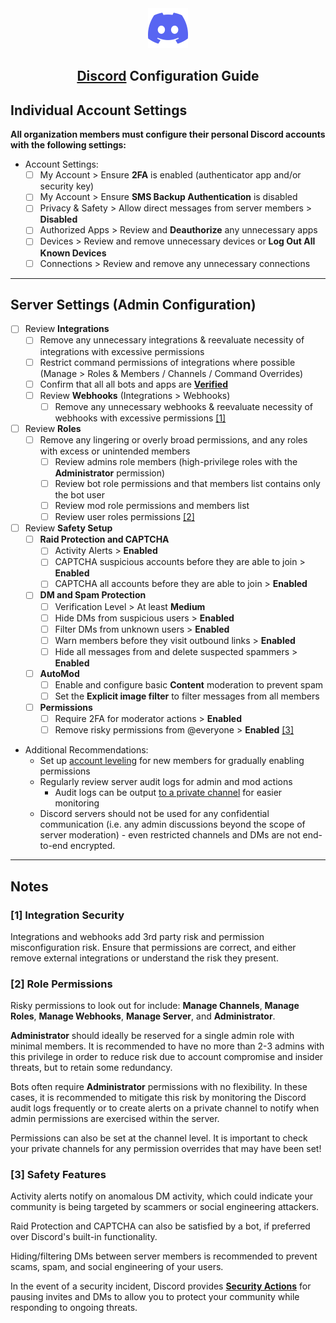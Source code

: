<div align="center"> <img src="../../../images/guides/discord.svg" alt="Discord Logo" width="64" height="64"> <h2><a href="https://discord.com/" target="_blank" rel="noopener noreferrer">Discord</a> Configuration Guide</h2> </div>

## Individual Account Settings

**All organization members must configure their personal Discord accounts with the following settings:**

- Account Settings:
    - [ ]  My Account > Ensure **2FA** is enabled (authenticator app and/or security key)
    - [ ]  My Account > Ensure **SMS Backup Authentication** is disabled
    - [ ]  Privacy & Safety > Allow direct messages from server members > **Disabled**
    - [ ]  Authorized Apps > Review and **Deauthorize** any unnecessary apps
    - [ ]  Devices > Review and remove unnecessary devices or **Log Out All Known Devices**
    - [ ]  Connections > Review and remove any unnecessary connections

---

## Server Settings (Admin Configuration)

- [ ]  Review **Integrations**
    - [ ]  Remove any unnecessary integrations & reevaluate necessity of integrations with excessive permissions
    - [ ]  Restrict command permissions of integrations where possible (Manage > Roles & Members / Channels / Command Overrides)
    - [ ]  Confirm that all all bots and apps are [**Verified**](https://support-dev.discord.com/hc/en-us/articles/23926564536471-How-Do-I-Get-My-App-Verified)
    - [ ]  Review **Webhooks** (Integrations > Webhooks)
        - [ ]  Remove any unnecessary webhooks & reevaluate necessity of webhooks with excessive permissions [[1]](#integration-security)
- [ ]  Review **Roles**
    - [ ]  Remove any lingering or overly broad permissions, and any roles with excess or unintended members
        - [ ]  Review admins role members (high-privilege roles with the **Administrator** permission)
        - [ ]  Review bot role permissions and that members list contains only the bot user
        - [ ]  Review mod role permissions and members list
        - [ ]  Review user roles permissions [[2]](#role-permissions)
- [ ]  Review **Safety Setup**
    - [ ]  **Raid Protection and CAPTCHA**
        - [ ]  Activity Alerts > **Enabled**
        - [ ]  CAPTCHA suspicious accounts before they are able to join > **Enabled**
        - [ ]  CAPTCHA all accounts before they are able to join > **Enabled**
    - [ ]  **DM and Spam Protection**
        - [ ]  Verification Level > At least **Medium**
        - [ ]  Hide DMs from suspicious users > **Enabled**
        - [ ]  Filter DMs from unknown users > **Enabled**
        - [ ]  Warn members before they visit outbound links > **Enabled**
        - [ ]  Hide all messages from and delete suspected spammers > **Enabled**
    - [ ]  **AutoMod**
        - [ ]  Enable and configure basic **Content** moderation to prevent spam
        - [ ]  Set the **Explicit image filter** to filter messages from all members
    - [ ]  **Permissions**
        - [ ]  Require 2FA for moderator actions > **Enabled**
        - [ ]  Remove risky permissions from @everyone > **Enabled** [[3]](#safety-features)
- Additional Recommendations:
    - Set up [account leveling](https://mee6.xyz/en/tutorials/how-to-use-levels-plugin-on-your-discord-server) for new members for gradually enabling permissions
    - Regularly review server audit logs for admin and mod actions
        - Audit logs can be output [to a private channel](https://help.mee6.xyz/support/solutions/articles/101000475709-how-to-use-audit-logs-to-track-your-members-actions) for easier monitoring
    - Discord servers should not be used for any confidential communication (i.e. any admin discussions beyond the scope of server moderation) - even restricted channels and DMs are not end-to-end encrypted.

---

## Notes

### <a id="integration-security"></a>[1] Integration Security
Integrations and webhooks add 3rd party risk and permission misconfiguration risk. Ensure that permissions are correct, and either remove external integrations or understand the risk they present.

### <a id="role-permissions"></a>[2] Role Permissions
Risky permissions to look out for include: **Manage Channels**, **Manage Roles**, **Manage Webhooks**, **Manage Server**, and **Administrator**.

**Administrator** should ideally be reserved for a single admin role with minimal members. It is recommended to have no more than 2-3 admins with this privilege in order to reduce risk due to account compromise and insider threats, but to retain some redundancy.

Bots often require **Administrator** permissions with no flexibility. In these cases, it is recommended to mitigate this risk by monitoring the Discord audit logs frequently or to create alerts on a private channel to notify when admin permissions are exercised within the server.

Permissions can also be set at the channel level. It is important to check your private channels for any permission overrides that may have been set!

### <a id="safety-features"></a>[3] Safety Features
Activity alerts notify on anomalous DM activity, which could indicate your community is being targeted by scammers or social engineering attackers.

Raid Protection and CAPTCHA can also be satisfied by a bot, if preferred over Discord's built-in functionality.

Hiding/filtering DMs between server members is recommended to prevent scams, spam, and social engineering of your users.

In the event of a security incident, Discord provides [**Security Actions**](https://support.discord.com/hc/en-us/articles/17439993574167-Activity-Alerts-Security-Actions#h_01HAD80CK67WF59GDGR7XGVAN8) for pausing invites and DMs to allow you to protect your community while responding to ongoing threats.
